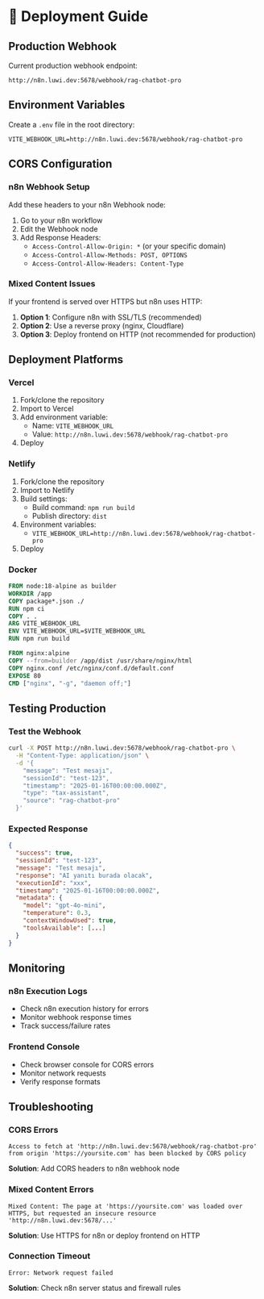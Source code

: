 # 🚀 Deployment Guide

## Production Webhook

Current production webhook endpoint:
```
http://n8n.luwi.dev:5678/webhook/rag-chatbot-pro
```

## Environment Variables

Create a `.env` file in the root directory:
```env
VITE_WEBHOOK_URL=http://n8n.luwi.dev:5678/webhook/rag-chatbot-pro
```

## CORS Configuration

### n8n Webhook Setup

Add these headers to your n8n Webhook node:

1. Go to your n8n workflow
2. Edit the Webhook node
3. Add Response Headers:
   - `Access-Control-Allow-Origin: *` (or your specific domain)
   - `Access-Control-Allow-Methods: POST, OPTIONS`
   - `Access-Control-Allow-Headers: Content-Type`

### Mixed Content Issues

If your frontend is served over HTTPS but n8n uses HTTP:

1. **Option 1**: Configure n8n with SSL/TLS (recommended)
2. **Option 2**: Use a reverse proxy (nginx, Cloudflare)
3. **Option 3**: Deploy frontend on HTTP (not recommended for production)

## Deployment Platforms

### Vercel

1. Fork/clone the repository
2. Import to Vercel
3. Add environment variable:
   - Name: `VITE_WEBHOOK_URL`
   - Value: `http://n8n.luwi.dev:5678/webhook/rag-chatbot-pro`
4. Deploy

### Netlify

1. Fork/clone the repository
2. Import to Netlify
3. Build settings:
   - Build command: `npm run build`
   - Publish directory: `dist`
4. Environment variables:
   - `VITE_WEBHOOK_URL=http://n8n.luwi.dev:5678/webhook/rag-chatbot-pro`
5. Deploy

### Docker

```dockerfile
FROM node:18-alpine as builder
WORKDIR /app
COPY package*.json ./
RUN npm ci
COPY . .
ARG VITE_WEBHOOK_URL
ENV VITE_WEBHOOK_URL=$VITE_WEBHOOK_URL
RUN npm run build

FROM nginx:alpine
COPY --from=builder /app/dist /usr/share/nginx/html
COPY nginx.conf /etc/nginx/conf.d/default.conf
EXPOSE 80
CMD ["nginx", "-g", "daemon off;"]
```

## Testing Production

### Test the Webhook
```bash
curl -X POST http://n8n.luwi.dev:5678/webhook/rag-chatbot-pro \
  -H "Content-Type: application/json" \
  -d '{
    "message": "Test mesajı",
    "sessionId": "test-123",
    "timestamp": "2025-01-16T00:00:00.000Z",
    "type": "tax-assistant",
    "source": "rag-chatbot-pro"
  }'
```

### Expected Response
```json
{
  "success": true,
  "sessionId": "test-123",
  "message": "Test mesajı",
  "response": "AI yanıtı burada olacak",
  "executionId": "xxx",
  "timestamp": "2025-01-16T00:00:00.000Z",
  "metadata": {
    "model": "gpt-4o-mini",
    "temperature": 0.3,
    "contextWindowUsed": true,
    "toolsAvailable": [...]
  }
}
```

## Monitoring

### n8n Execution Logs
- Check n8n execution history for errors
- Monitor webhook response times
- Track success/failure rates

### Frontend Console
- Check browser console for CORS errors
- Monitor network requests
- Verify response formats

## Troubleshooting

### CORS Errors
```
Access to fetch at 'http://n8n.luwi.dev:5678/webhook/rag-chatbot-pro' from origin 'https://yoursite.com' has been blocked by CORS policy
```
**Solution**: Add CORS headers to n8n webhook node

### Mixed Content Errors
```
Mixed Content: The page at 'https://yoursite.com' was loaded over HTTPS, but requested an insecure resource 'http://n8n.luwi.dev:5678/...'
```
**Solution**: Use HTTPS for n8n or deploy frontend on HTTP

### Connection Timeout
```
Error: Network request failed
```
**Solution**: Check n8n server status and firewall rules
